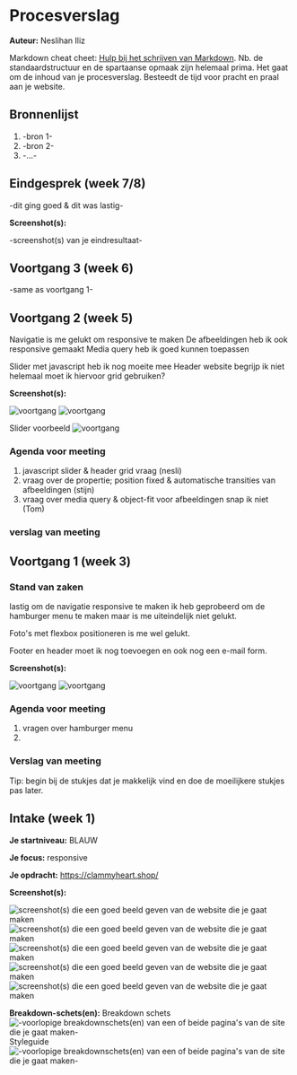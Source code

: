 # Procesverslag
**Auteur:** Neslihan Iliz

Markdown cheat cheet: [Hulp bij het schrijven van Markdown](https://github.com/adam-p/markdown-here/wiki/Markdown-Cheatsheet). Nb. de standaardstructuur en de spartaanse opmaak zijn helemaal prima. Het gaat om de inhoud van je procesverslag. Besteedt de tijd voor pracht en praal aan je website.


## Bronnenlijst
1. -bron 1-
2. -bron 2-
3. -...-



## Eindgesprek (week 7/8)

-dit ging goed & dit was lastig-

**Screenshot(s):**

-screenshot(s) van je eindresultaat-



## Voortgang 3 (week 6)

-same as voortgang 1-



## Voortgang 2 (week 5)

Navigatie is me gelukt om responsive te maken
De afbeeldingen heb ik ook responsive gemaakt
Media query heb ik goed kunnen toepassen

Slider met javascript heb ik nog moeite mee
Header website begrijp ik niet helemaal moet ik hiervoor grid gebruiken?

**Screenshot(s):**

![voortgang](images/header_v02.png)
![voortgang](images/header_v02mobiel.png)

Slider voorbeeld
![voortgang](images/slider_voorbeeld.png)

### Agenda voor meeting

1. javascript slider & header grid vraag (nesli)
2. vraag over de propertie; position fixed & automatische transities van afbeeldingen (stijn)
4. vraag over media query & object-fit voor afbeeldingen snap ik niet (Tom)

### verslag van meeting



## Voortgang 1 (week 3)

### Stand van zaken

lastig om de navigatie responsive te maken ik heb geprobeerd om de hamburger menu te maken maar is me uiteindelijk niet gelukt.

Foto's met flexbox positioneren is me wel gelukt.

Footer en header moet ik nog toevoegen en ook nog een e-mail form.

**Screenshot(s):**

![voortgang](images/voortgang1.png)
![voortgang](images/voortgang2.png)


### Agenda voor meeting

1. vragen over hamburger menu
2. 

### Verslag van meeting

Tip: begin bij de stukjes dat je makkelijk vind en doe de moeilijkere stukjes pas later.



## Intake (week 1)

**Je startniveau:** BLAUW

**Je focus:** responsive

**Je opdracht:** https://clammyheart.shop/

**Screenshot(s):**

![screenshot(s) die een goed beeld geven van de website die je gaat maken](images/1.png)
![screenshot(s) die een goed beeld geven van de website die je gaat maken](images/2.png)
![screenshot(s) die een goed beeld geven van de website die je gaat maken](images/3.png)
![screenshot(s) die een goed beeld geven van de website die je gaat maken](images/4.png)
![screenshot(s) die een goed beeld geven van de website die je gaat maken](images/5.png)





**Breakdown-schets(en):**
Breakdown schets
![-voorlopige breakdownschets(en) van een of beide pagina's van de site die je gaat maken-](images/breakdown.png)
Styleguide
![-voorlopige breakdownschets(en) van een of beide pagina's van de site die je gaat maken-](images/styleguide.png)